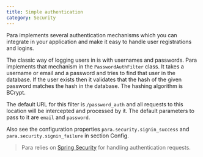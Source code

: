 ```yaml
---
title: Simple authentication
category: Security
---
```


Para implements several authentication mechanisms which you can integrate in your application and make it easy to handle
user registrations and logins.

The classic way of logging users in is with usernames and passwords. Para implements that mechanism in the
`PasswordAuthFilter` class. It takes a username or email and a password and tries to find that user in the database.
If the user exists then it validates that the hash of the given password matches the hash in the database.
The hashing algorithm is BCrypt.

The default URL for this filter is `/password_auth` and all requests to this location will be intercepted and processed
by it. The default parameters to pass to it are `email` and `password`.

Also see the configuration properties `para.security.signin_success` and `para.security.signin_failure` in section Config.

> Para relies on [Spring Security](http://projects.spring.io/spring-security/) for handling authentication requests.